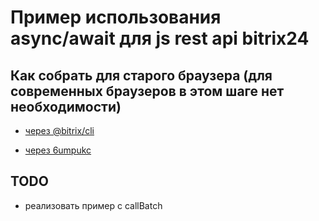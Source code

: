 
# Пример использования async/await для js rest api bitrix24

## Как собрать для старого браузера (для современных браузеров в этом шаге нет необходимости)

- [через @bitrix/cli](https://zen.yandex.ru/media/id/5b1a58b8eb269500a877dd6c/kak-uspeshno-ustanovit-i-ispolzovat-bitrixcli-cherez-docker-5fccf822702d845a13971788)

- [через 6umpukc](https://zen.yandex.ru/media/id/5b1a58b8eb269500a877dd6c/6umpukc-tuling-dlia-razrabotki-saitov-i-reshenii-na-bitrix-pod-ubuntuwindows-5e2beb50c31e4900b03bcca5)

## TODO

- реализовать пример с callBatch